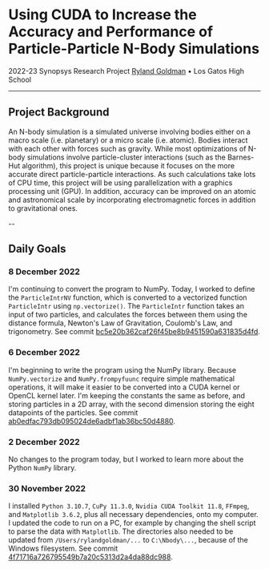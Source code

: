 # Using CUDA to Increase the Accuracy and Performance of Particle-Particle N-Body Simulations

2022-23 Synopsys Research Project
[Ryland Goldman](https://www.rylandgoldman.com/) • Los Gatos High School

---

## Project Background

An N-body simulation is a simulated universe involving bodies either on a macro scale (i.e. planetary) or a micro scale (i.e. atomic). Bodies interact with each other with forces such as gravity. While most optimizations of N-body simulations involve particle-cluster interactions (such as the Barnes-Hut algorithm), this project is unique because it focuses on the more accurate direct particle-particle interactions. As such calculations take lots of CPU time, this project will be using parallelization with a graphics processing unit (GPU). In addition, accuracy can be improved on an atomic and astronomical scale by incorporating electromagnetic forces in addition to gravitational ones.

--

## Daily Goals

### 8 December 2022

I'm continuing to convert the program to NumPy. Today, I worked to define the `ParticleIntrNV` function, which is converted to a vectorized function `ParticleIntr` using `np.vectorize()`. The `ParticleIntr` function takes an input of two particles, and calculates the forces between them using the distance formula, Newton's Law of Gravitation, Coulomb's Law, and trigonometry. See commit [bc5e20b362caf26f45be8b9451590a631835d4fd](https://github.com/ryland-goldman/n-body-simulation/commit/bc5e20b362caf26f45be8b9451590a631835d4fd).

### 6 December 2022

I'm beginning to write the program using the NumPy library. Because `NumPy.vectorize` and `NumPy.frompyfuunc` require simple mathematical operations, it will make it easier to be converted into a CUDA kernel or OpenCL kernel later. I'm keeping the constants the same as before, and storing particles in a 2D array, with the second dimension storing the eight datapoints of the particles. See commit [ab0edfac793db095024de6adbf1ab36bc50d4880](https://github.com/ryland-goldman/n-body-simulation/commit/ab0edfac793db095024de6adbf1ab36bc50d4880).

### 2 December 2022

No changes to the program today, but I worked to learn more about the Python `NumPy` library.

### 30 November 2022

I installed `Python 3.10.7`, `CuPy 11.3.0`, `Nvidia CUDA Toolkit 11.8`, `FFmpeg`, and `Matplotlib 3.6.2`, plus all necessary dependencies, onto my computer. I updated the code to run on a PC, for example by changing the shell script to parse the data with `Matplotlib`. The directories also needed to be updated from `/Users/rylandgoldman/...` to `C:\Nbody\...`, because of the Windows filesystem. See commit [4f71716a726795549b7a20c5313d2a4da88dc988](https://github.com/ryland-goldman/n-body-simulation/commit/4f71716a726795549b7a20c5313d2a4da88dc988).
